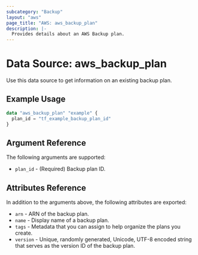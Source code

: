 ```yaml
---
subcategory: "Backup"
layout: "aws"
page_title: "AWS: aws_backup_plan"
description: |-
  Provides details about an AWS Backup plan.
---
```


# Data Source: aws_backup_plan

Use this data source to get information on an existing backup plan.

## Example Usage

```terraform
data "aws_backup_plan" "example" {
  plan_id = "tf_example_backup_plan_id"
}
```

## Argument Reference

The following arguments are supported:

* `plan_id` - (Required) Backup plan ID.

## Attributes Reference

In addition to the arguments above, the following attributes are exported:

* `arn` - ARN of the backup plan.
* `name` - Display name of a backup plan.
* `tags` - Metadata that you can assign to help organize the plans you create.
* `version` - Unique, randomly generated, Unicode, UTF-8 encoded string that serves as the version ID of the backup plan.
